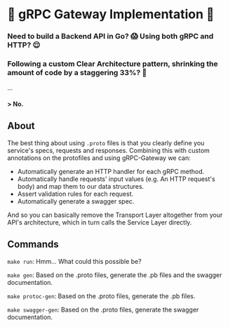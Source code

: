 # 🐉 gRPC Gateway Implementation 🐉

### Need to build a Backend API in Go? 😱 Using both gRPC and HTTP? 😌 
### Following a custom Clear Architecture pattern, shrinking the amount of code by a staggering 33%? 🤯

...

#### > No. 

## About

The best thing about using `.proto` files is that you clearly define you service's specs, requests and responses. Combining this with custom annotations on the protofiles and using gRPC-Gateway we can:

* Automatically generate an HTTP handler for each gRPC method.
* Automatically handle requests' input values (e.g. An HTTP request's body) and map them to our data structures.
* Assert validation rules for each request.
* Automatically generate a swagger spec.

And so you can basically remove the Transport Layer altogether from your API's architecture, which in turn calls the Service Layer directly.

## Commands

`make run`: Hmm... What could this possible be?

`make gen`: Based on the .proto files, generate the .pb files and the swagger documentation.

`make protoc-gen`: Based on the .proto files, generate the .pb files.

`make swagger-gen`: Based on the .proto files, generate the swagger documentation.
